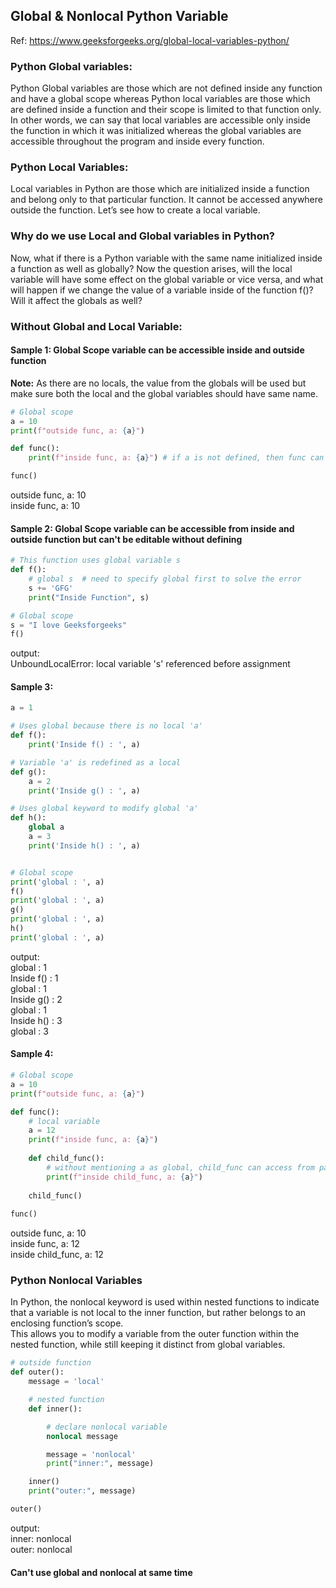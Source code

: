 ## Global & Nonlocal Python Variable

Ref: https://www.geeksforgeeks.org/global-local-variables-python/

### Python Global variables:

Python Global variables are those which are not defined inside any function and have a global scope whereas Python local variables are those which are defined inside a function and their scope is limited to that function only. In other words, we can say that local variables are accessible only inside the function in which it was initialized whereas the global variables are accessible throughout the program and inside every function.

### Python Local Variables:

Local variables in Python are those which are initialized inside a function and belong only to that particular function. It cannot be accessed anywhere outside the function. Let’s see how to create a local variable.

### Why do we use Local and Global variables in Python?

Now, what if there is a Python variable with the same name initialized inside a function as well as globally? Now the question arises, will the local variable will have some effect on the global variable or vice versa, and what will happen if we change the value of a variable inside of the function f()? Will it affect the globals as well?

### Without Global and Local Variable:

#### Sample 1: Global Scope variable can be accessible inside and outside function

**Note:** As there are no locals, the value from the globals will be used but make sure both the local and the global variables should have same name.

```python
# Global scope
a = 10
print(f"outside func, a: {a}")

def func():
    print(f"inside func, a: {a}") # if a is not defined, then func can access outside global var

func()
```
outside func, a: 10 <br>
inside func, a: 10

#### Sample 2: Global Scope variable can be accessible from inside and outside function but can't be editable without defining

```python
# This function uses global variable s
def f():
    # global s  # need to specify global first to solve the error
    s += 'GFG'
    print("Inside Function", s)

# Global scope
s = "I love Geeksforgeeks"
f()
```
output: <br>
UnboundLocalError: local variable 's' referenced before assignment

#### Sample 3:

```python
a = 1

# Uses global because there is no local 'a'
def f():
    print('Inside f() : ', a)

# Variable 'a' is redefined as a local
def g():
    a = 2
    print('Inside g() : ', a)

# Uses global keyword to modify global 'a'
def h():
    global a
    a = 3
    print('Inside h() : ', a)


# Global scope
print('global : ', a)
f()
print('global : ', a)
g()
print('global : ', a)
h()
print('global : ', a)
```
output:<br>
global :  1 <br>
Inside f() :  1 <br>
global :  1 <br>
Inside g() :  2 <br>
global :  1 <br>
Inside h() :  3 <br>
global :  3 <br>

#### Sample 4:

```python
# Global scope
a = 10
print(f"outside func, a: {a}")

def func():
    # local variable
    a = 12
    print(f"inside func, a: {a}")
    
    def child_func():
        # without mentioning a as global, child_func can access from parent func
        print(f"inside child_func, a: {a}")
    
    child_func()
    
func()
```

outside func, a: 10 <br>
inside func, a: 12 <br>
inside child_func, a: 12 <br>

### Python Nonlocal Variables

In Python, the nonlocal keyword is used within nested functions to indicate that a variable is not local to the inner function, but rather belongs to an enclosing function’s scope. <br>
This allows you to modify a variable from the outer function within the nested function, while still keeping it distinct from global variables.

```python
# outside function 
def outer():
    message = 'local'

    # nested function  
    def inner():

        # declare nonlocal variable
        nonlocal message

        message = 'nonlocal'
        print("inner:", message)

    inner()
    print("outer:", message)

outer()
```
output: <br>
inner: nonlocal <br>
outer: nonlocal <br>

#### Can't use global and nonlocal at same time
